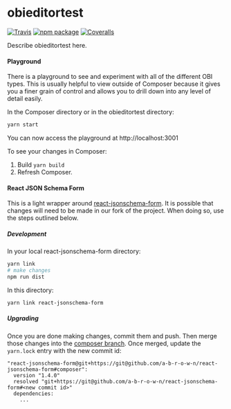 # obieditortest

[![Travis][build-badge]][build]
[![npm package][npm-badge]][npm]
[![Coveralls][coveralls-badge]][coveralls]

Describe obieditortest here.

[build-badge]: https://img.shields.io/travis/user/repo/master.png?style=flat-square
[build]: https://travis-ci.org/user/repo

[npm-badge]: https://img.shields.io/npm/v/npm-package.png?style=flat-square
[npm]: https://www.npmjs.org/package/npm-package

[coveralls-badge]: https://img.shields.io/coveralls/user/repo/master.png?style=flat-square
[coveralls]: https://coveralls.io/github/user/repo

[react-jsonschema-form]: https://github.com/mozilla-services/react-jsonschema-form

#### Playground

There is a playground to see and experiment with all of the different OBI types. This is usually helpful to view
outside of Composer because it gives you a finer grain of control and allows you to drill down into any level of detail easily.

In the Composer directory or in the obieditortest directory:
```bash
yarn start
```

You can now access the playground at http://localhost:3001

To see your changes in Composer:

1. Build `yarn build`
2. Refresh Composer.


#### React JSON Schema Form

This is a light wrapper around [react-jsonschema-form](react-jsonschema-form). It is possible that changes will need to be made
in our fork of the project. When doing so, use the steps outlined below.

##### Development

In your local react-jsonschema-form directory:
```bash
yarn link
# make changes
npm run dist
```

In this directory:
```bash
yarn link react-jsonschema-form
```

##### Upgrading

Once you are done making changes, commit them and push.
Then merge those changes into the [composer branch](https://github.com/a-b-r-o-w-n/react-jsonschema-form/tree/composer).
Once merged, update the `yarn.lock` entry with the new commit id:

```
"react-jsonschema-form@git+https://git@github.com/a-b-r-o-w-n/react-jsonschema-form#composer":
  version "1.4.0"
  resolved "git+https://git@github.com/a-b-r-o-w-n/react-jsonschema-form#<new commit id>"
  dependencies:
    ...
```

